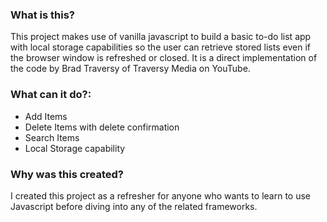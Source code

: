 ### What is this?
This project makes use of vanilla javascript to build a basic to-do list app with local storage capabilities so the user can retrieve stored lists even if the browser window is refreshed or closed. It is a direct implementation of the code by Brad Traversy of Traversy Media on YouTube.

### What can it do?:
* Add Items
* Delete Items with delete confirmation
* Search Items
* Local Storage capability

### Why was this created?
I created this project as a refresher for anyone who wants to learn to use Javascript before diving into any of the related frameworks.

